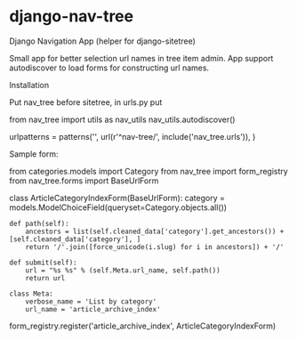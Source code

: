 django-nav-tree
===============

Django Navigation App (helper for django-sitetree)

Small app for better selection url names in tree item admin. App support autodiscover to load forms for constructing url names.

Installation

Put nav_tree before sitetree, in urls.py put 

from nav_tree import utils as nav_utils
nav_utils.autodiscover()

urlpatterns = patterns('',
	url(r'^nav-tree/', include('nav_tree.urls')),
)

Sample form:

from categories.models import Category
from nav_tree import form_registry
from nav_tree.forms import BaseUrlForm


class ArticleCategoryIndexForm(BaseUrlForm):
    category = models.ModelChoiceField(queryset=Category.objects.all())

    def path(self):
        ancestors = list(self.cleaned_data['category'].get_ancestors()) + [self.cleaned_data['category'], ]
        return '/'.join([force_unicode(i.slug) for i in ancestors]) + '/'

    def submit(self):
        url = "%s %s" % (self.Meta.url_name, self.path())
        return url

    class Meta:
        verbose_name = 'List by category'
        url_name = 'article_archive_index'

form_registry.register('article_archive_index', ArticleCategoryIndexForm)